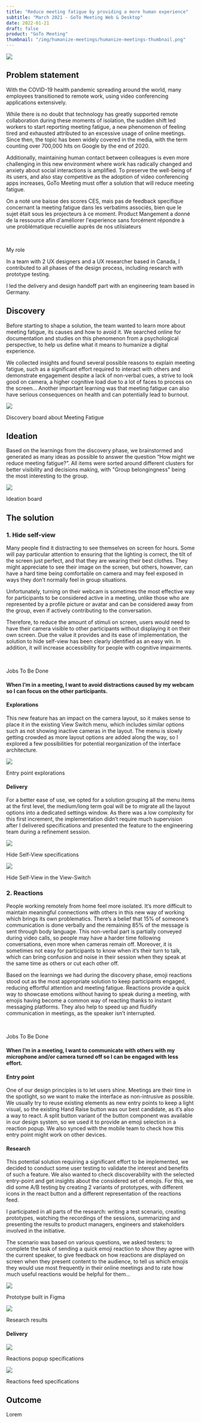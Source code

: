 ```yaml
---
title: "Reduce meeting fatigue by providing a more human experience"
subtitle: "March 2021 - GoTo Meeting Web & Desktop"
date: 2022-01-21
draft: false
product: "GoTo Meeting"
thumbnail: "/img/humanize-meetings/humanize-meetings-thumbnail.png"
---
```


<img src="/img/humanize-meetings/humanize-meetings-thumbnail.png" class="sm-img mb-6">

<section>

<div class="row">

<div class="col-7">

## Problem statement

With the COVID-19 health pandemic spreading around the world, many employees transitioned to remote work, using video conferencing applications extensively.

While there is no doubt that technology has greatly supported remote collaboration during these moments of isolation, the sudden shift led workers to start reporting meeting fatigue, a new phenomenon of feeling tired and exhausted attributed to an excessive usage of online meetings.
Since then, the topic has been widely covered in the media, with the term counting over 700,000 hits on Google by the end of 2020.

Additionally, maintaining human contact between colleagues is even more challenging in this new environment where work has radically changed and anxiety about social interactions is amplified. To preserve the well-being of its users, and also stay competitive as the adoption of video conferencing apps increases, GoTo Meeting must offer a solution that will reduce meeting fatigue.

<p class="text-danger">On a noté une baisse des scores CES, mais pas de feedback specifique concernant la meeting fatigue dans les verbatims associés, bien que le sujet était sous les projecteurs à ce moment. Product Mangement a donné de la ressource afin d'améliorer l'experience sans forcément répondre à une problématique recuiellie auprès de nos utilsiateurs</p>

</div>

<div class="col-1">&nbsp;</div>

<div class="col-4 d-flex align-items-center">

<div class="sm-card">

<p class="sm-card-title">My role</p>

In a team with 2 UX designers and a UX researcher based in Canada, I contributed to all phases of the design process, including research with prototype testing.  

<p class="m-0">I led the delivery and design handoff part with an engineering team based in Germany.</p>

</div>

</div>

</div>

</section>

<section>

## Discovery

Before starting to shape a solution, the team wanted to learn more about meeting fatigue, its causes and how to avoid it. We searched online for documentation and studies on this phenomenon from a psychological perspective, to help us define what it means to humanize a digital experience.

We collected insights and found several possible reasons to explain meeting fatigue, such as a significant effort required to interact with others and demonstrate engagement despite a lack of non-verbal cues, a strive to look good on camera, a higher cognitive load due to a lot of faces to process on the screen…
Another important learning was that meeting fatigue can also have serious consequences on health and can potentially lead to burnout.

<img src="/img/humanize-meetings/meeting-fatigue-discovery.png" class="sm-img mt-4">

<p class="sm-caption">Discovery board about Meeting Fatigue</p>

</section>

<section>

## Ideation

Based on the learnings from the discovery phase, we brainstormed and generated as many ideas as possible to answer the question “How might we reduce meeting fatigue?”. All items were sorted around different clusters for better visibility and decisions making, with "Group belongingness" being the most interesting to the group.

<img src="/img/humanize-meetings/how-might-we-reduce-meeting-fatigue.png" class="sm-img mt-4">

<p class="sm-caption">Ideation board</p>

</section>

<section>

## The solution

<div class="row mb-4">

<div class="col-7">

### 1. Hide self-view

Many people find it distracting to see themselves on screen for hours. Some will pay particular attention to ensuring that the lighting is correct, the tilt of the screen just perfect, and that they are wearing their best clothes. They might appreciate to see their image on the screen, but others, however, can have a hard time being comfortable on camera and may feel exposed in ways they don’t normally feel in group situations.

Unfortunately, turning on their webcam is sometimes the most effective way for participants to be considered active in a meeting, unlike those who are represented by a profile picture or avatar and can be considered away from the group, even if actively contributing to the conversation.

Therefore, to reduce the amount of stimuli on screen, users would need to have their camera visible to other participants without displaying it on their own screen. Due the value it provides and its ease of implementation, the solution to hide self-view has been clearly identified as an easy win. In addition, it will increase accessibility for people with cognitive impairments.

</div>

<div class="col-1">&nbsp;</div>

<div class="col-4 d-flex align-items-center">

<div class="sm-card">

<p class="sm-card-title">Jobs To Be Done</p>

#### When I’m in a meeting, I want to avoid distractions caused by my webcam so I can focus on the other participants.

</div>

</div>

</div>

#### Explorations

This new feature has an impact on the camera layout, so it makes sense to place it in the existing View Switch menu, which includes similar options such as not showing inactive cameras in the layout. The menu is slowly getting crowded as more layout options are added along the way, so I explored a few possibilities for potential reorganization of the interface architecture.

<img src="/img/humanize-meetings/hide-self-view-explorations.png" class="sm-img mt-4">

<p class="sm-caption mb-5">Entry point explorations</p>

#### Delivery

For a better ease of use, we opted for a solution grouping all the menu items at the first level, the medium/long term goal will be to migrate all the layout options into a dedicated settings window. As there was a low complexity for this first increment, the implementation didn’t require much supervision after I delivered specifications and presented the feature to the engineering team during a refinement session.

<img src="/img/humanize-meetings/hide-self-view-specifications.png" class="sm-img mt-4">

<p class="sm-caption mb-3">Hide Self-View specifications</p>

<img src="/img/humanize-meetings/hide-self-view-mockup.png" class="sm-img mt-4">

<p class="sm-caption mb-5">Hide Self-View in the View-Switch</p>

</section>

<div class="row mb-4">

<div class="col-7">

### 2. Reactions

People working remotely from home feel more isolated. It’s more difficult to maintain meaningful connections with others in this new way of working which brings its own problematics. There’s a belief that 15% of someone’s communication is done verbally and the remaining 85% of the message is sent through body language. This non-verbal part is partially conveyed during video calls, so people may have a harder time following conversations, even more when cameras remain off. Moreover, it is sometimes not easy for participants to know when it‘s their turn to talk, which can bring confusion and noise in their session when they speak at the same time as others or cut each other off. 

Based on the learnings we had during the discovery phase, emoji reactions stood out as the most appropriate solution to keep participants engaged, reducing effortful attention and meeting fatigue. Reactions provide a quick way to showcase emotions without having to speak during a meeting, with emojis having become a common way of reacting thanks to instant messaging platforms. They also help to speed up and fluidify communication in meetings, as the speaker isn’t interrupted.

</div>

<div class="col-1">&nbsp;</div>

<div class="col-4 d-flex align-items-center">

<div class="sm-card">

<p class="sm-card-title">Jobs To Be Done</p>

#### When I’m in a meeting, I want to communicate with others with my microphone and/or camera turned off so I can be engaged with less effort.

</div>

</div>

</div>

#### Entry point

<div class="mb-5">One of our design principles is to let users shine. Meetings are their time in the spotlight, so we want to make the interface as non-intrusive as possible. We usually try to reuse existing elements as new entry points to keep a light visual, so the existing Hand Raise button was our best candidate, as it’s also a way to react. A split button variant of the button component was available in our design system, so we used it to provide an emoji selection in a reaction popup. We also synced with the mobile team to check how this entry point might work on other devices.</div>

#### Research

This potential solution requiring a significant effort to be implemented, we decided to conduct some user testing to validate the interest and benefits of such a feature. We also wanted to check discoverability with the selected entry-point and get insights about the considered set of emojis. For this, we did some A/B testing by creating 2 variants of prototypes, with different icons in the react button and a different representation of the reactions feed. 
 
I participated in all parts of the research: writing a test scenario, creating prototypes, watching the recordings of the sessions, summarizing and presenting the results to product managers, engineers and stakeholders involved in the initiative.  
 
The scenario was based on various questions, we asked testers: to complete the task of sending a quick emoji reaction to show they agree with the current speaker, to give feedback on how reactions are displayed on screen when they present content to the audience, to tell us which emojis they would use most frequently in their online meetings and to rate how much useful reactions would be helpful for them…

<img src="/img/humanize-meetings/reactions-prototype.png" class="sm-img mt-4">

<p class="sm-caption mb-3">Prototype built in Figma</p>

<img src="/img/humanize-meetings/reactions-research.png" class="sm-img mt-4">

<p class="sm-caption mb-5">Research results</p>

#### Delivery

<img src="/img/humanize-meetings/reactions-popup-specifications.png" class="sm-img mt-4">

<p class="sm-caption mb-3">Reactions popup specifications</p>

<img src="/img/humanize-meetings/reactions-feed-specifications.png" class="sm-img mt-4">

<p class="sm-caption mb-5">Reactions feed specifications</p>

</section>

<section>

## Outcome

Lorem

</section>